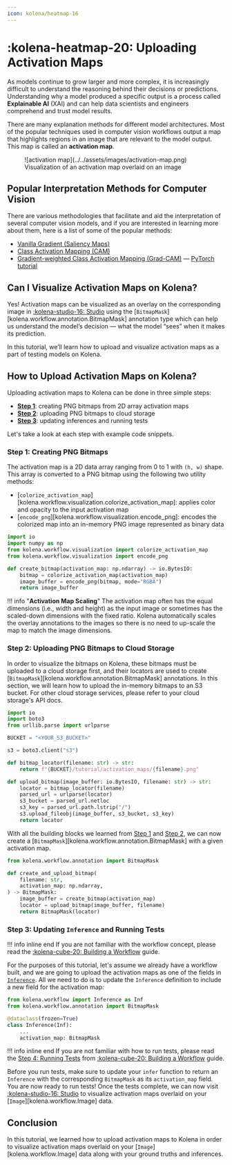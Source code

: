```yaml
---
icon: kolena/heatmap-16
---
```


# :kolena-heatmap-20: Uploading Activation Maps

As models continue to grow larger and more complex, it is increasingly difficult to understand the reasoning behind
their decisions or predictions. Understanding why a model produced a specific output is a process called
**Explainable AI** (XAI) and can help data scientists and engineers comprehend and trust model results.

There are many explanation methods for different model architectures. Most of the popular techniques used in computer
vision workflows output a map that highlights regions in an image that are relevant to the model output. This map is
called an **activation map**.

<figure markdown>
  ![activation map](../../assets/images/activation-map.png)
  <figcaption markdown>Visualization of an activation map overlaid on an image</figcaption>
</figure>

## Popular Interpretation Methods for Computer Vision
There are various methodologies that facilitate and aid the interpretation of several computer vision models, and if you
are interested in learning more about them, here is a list of some of the popular methods:

- [Vanilla Gradient (Saliency Maps)](https://arxiv.org/abs/1312.6034)
- [Class Activation Mapping (CAM)](https://arxiv.org/abs/1512.04150)
- [Gradient-weighted Class Activation Mapping (Grad-CAM)](https://arxiv.org/abs/1610.02391) — [PyTorch tutorial](https://jacobgil.github.io/pytorch-gradcam-book/introduction.html)

## Can I Visualize Activation Maps on Kolena?

Yes! Activation maps can be visualized as an overlay on the corresponding image in
[<nobr>:kolena-studio-16: Studio</nobr>](https://app.kolena.io/redirect/studio) using the
[`BitmapMask`][kolena.workflow.annotation.BitmapMask] annotation type which can help us understand the model’s decision — what
the model “sees” when it makes its prediction.

In this tutorial, we’ll learn how to upload and visualize activation maps as a part of testing models on Kolena.

## How to Upload Activation Maps on Kolena?

Uploading activation maps to Kolena can be done in three simple steps:

- [**Step 1**](#step-1-creating-png-bitmaps): creating PNG bitmaps from 2D array activation maps
- [**Step 2**](#step-2-uploading-png-bitmaps-to-cloud-storage): uploading PNG bitmaps to cloud storage
- [**Step 3**](#step-3-updating-inference-and-running-tests): updating inferences and running tests

Let's take a look at each step with example code snippets.

### Step 1: Creating PNG Bitmaps

The activation map is a 2D data array ranging from 0 to 1 with `(h, w)` shape. This array is converted to a PNG bitmap
using the following two utility methods:

- [`colorize_activation_map`][kolena.workflow.visualization.colorize_activation_map]: applies color and opacity to the input activation map
- [`encode_png`][kolena.workflow.visualization.encode_png]: encodes the colorized map into an in-memory PNG image represented as binary data

```python
import io
import numpy as np
from kolena.workflow.visualization import colorize_activation_map
from kolena.workflow.visualization import encode_png

def create_bitmap(activation_map: np.ndarray) -> io.BytesIO:
    bitmap = colorize_activation_map(activation_map)
    image_buffer = encode_png(bitmap, mode="RGBA")
    return image_buffer
```

!!! info "**Activation Map Scaling**"
    The activation map often has the equal dimensions (i.e., width and height) as the input image or sometimes has the
    scaled-down dimensions with the fixed ratio. Kolena automatically scales the overlay annotations to the images so
    there is no need to up-scale the map to match the image dimensions.

### Step 2: Uploading PNG Bitmaps to Cloud Storage

In order to visualize the bitmaps on Kolena, these bitmaps must be uploaded to a cloud storage first, and their locators
are used to create [`BitmapMask`][kolena.workflow.annotation.BitmapMask] annotations. In this section, we will learn
how to upload the in-memory bitmaps to an S3 bucket. For other cloud storage services, please refer to your cloud
storage's API docs.

```python
import io
import boto3
from urllib.parse import urlparse

BUCKET = "<YOUR_S3_BUCKET>"

s3 = boto3.client("s3")

def bitmap_locator(filename: str) -> str:
    return f"{BUCKET}/tutorial/activation_maps/{filename}.png"

def upload_bitmap(image_buffer: io.BytesIO, filename: str) -> str:
    locator = bitmap_locator(filename)
    parsed_url = urlparse(locator)
    s3_bucket = parsed_url.netloc
    s3_key = parsed_url.path.lstrip("/")
    s3.upload_fileobj(image_buffer, s3_bucket, s3_key)
    return locator
```

With all the building blocks we learned from [Step 1](#step-1-creating-png-bitmaps) and
[Step 2](#step-2-uploading-png-bitmaps-to-cloud), we can now create a
[`BitmapMask`][kolena.workflow.annotation.BitmapMask] with a given activation map.

```python
from kolena.workflow.annotation import BitmapMask

def create_and_upload_bitmap(
    filename: str,
    activation_map: np.ndarray,
) -> BitmapMask:
    image_buffer = create_bitmap(activation_map)
    locator = upload_bitmap(image_buffer, filename)
    return BitmapMask(locator)
```

### Step 3: Updating `Inference` and Running Tests

!!! info inline end
    If you are not familiar with the workflow concept, please read the
    [:kolena-cube-20: Building a Workflow](https://docs.kolena.io/building-a-workflow) guide.

For the purposes of this tutorial, let's assume we already have a workflow built, and we are going to upload
the activation maps as one of the fields in [`Inference`](https://docs.kolena.io/building-a-workflow/#inference-type).
All we need to do is to update the `Inference` definition to include a new field for the activation map:

```python
from kolena.workflow import Inference as Inf
from kolena.workflow.annotation import BitmapMask

@dataclass(frozen=True)
class Inference(Inf):
    ...
    activation_map: BitmapMask
```

!!! info inline end
    If you are not familiar with how to run tests, please read the
    [Step 4: Running Tests](https://docs.kolena.io/building-a-workflow/#step-4-running-tests)
    from [:kolena-cube-20: Building a Workflow](https://docs.kolena.io/building-a-workflow) guide.

Before you run tests, make sure to update your `infer` function to return an `Inference` with the corresponding
`BitmapMask` as its `activation_map` field. You are now ready to run tests! Once the tests complete, we can now visit
[<nobr>:kolena-studio-16: Studio</nobr>](https://app.kolena.io/redirect/studio) to visualize activation maps overlaid on your
[`Image`][kolena.workflow.Image] data.

## Conclusion
In this tutorial, we learned how to upload activation maps to Kolena in order to visualize activation maps
overlaid on your [`Image`][kolena.workflow.Image] data along with your ground truths and inferences.
